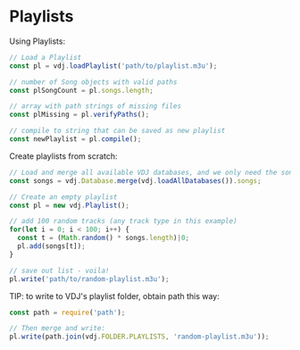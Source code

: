 Playlists
=========

Using Playlists:

```javascript
// Load a Playlist
const pl = vdj.loadPlaylist('path/to/playlist.m3u');

// number of Song objects with valid paths
const plSongCount = pl.songs.length;

// array with path strings of missing files
const plMissing = pl.verifyPaths();

// compile to string that can be saved as new playlist
const newPlaylist = pl.compile();
```

Create playlists from scratch:

```javascript
// Load and merge all available VDJ databases, and we only need the songs array:
const songs = vdj.Database.merge(vdj.loadAllDatabases()).songs;

// Create an empty playlist
const pl = new vdj.Playlist();

// add 100 random tracks (any track type in this example)
for(let i = 0; i < 100; i++) {
  const t = (Math.random() * songs.length)|0;
  pl.add(songs[t]);
}

// save out list - voila!
pl.write('path/to/random-playlist.m3u');
```

TIP: to write to VDJ's playlist folder, obtain path this way:

```javascript
const path = require('path');

// Then merge and write:
pl.write(path.join(vdj.FOLDER.PLAYLISTS, 'random-playlist.m3u'));
```

